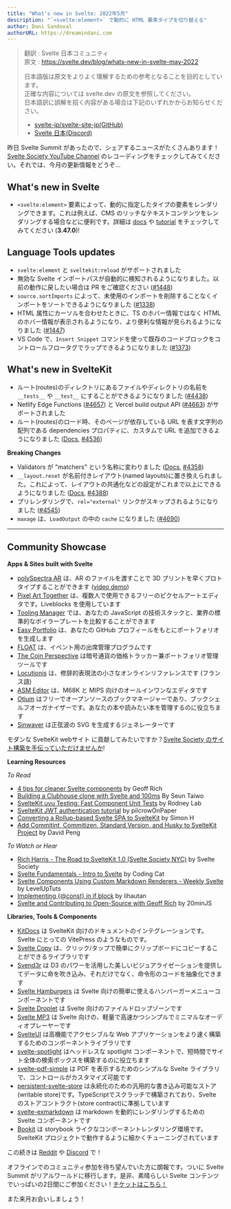 ```yaml
---
title: "What's new in Svelte: 2022年5月"
description: "`<svelte:element>` で動的に HTML 要素タイプを切り替える"
author: Dani Sandoval
authorURL: https://dreamindani.com
---
```

> 翻訳 : Svelte 日本コミュニティ  
> 原文 : https://svelte.dev/blog/whats-new-in-svelte-may-2022
>
> 日本語版は原文をよりよく理解するための参考となることを目的としています。  
> 正確な内容については svelte.dev の原文を参照してください。  
> 日本語訳に誤解を招く内容がある場合は下記のいずれかからお知らせください。
>
> - [svelte-jp/svelte-site-jp(GitHub)](https://github.com/svelte-jp/svelte-site-jp)
> - [Svelte 日本(Discord)](https://discord.com/invite/YTXq3ZtBbx)

昨日 Svelte Summit があったので、シェアするニュースがたくさんあります！[Svelte Society YouTube Channel](https://www.youtube.com/sveltesociety) のレコーディングをチェックしてみてください。それでは、今月の更新情報をどうぞ…

## What's new in Svelte
- `<svelte:element>` 要素によって、動的に指定したタイプの要素をレンダリングできます。これは例えば、CMS のリッチなテキストコンテンツをレンダリングする場合などに便利です。詳細は [docs](https://svelte.jp/docs#template-syntax-svelte-element) や [tutorial](https://svelte.jp/tutorial/svelte-element) をチェックしてみてください (**3.47.0**)!


## Language Tools updates
- `svelte:element` と `sveltekit:reload` がサポートされました
- 無効な Svelte インポートパスが自動的に検知されるようになりました。以前の動作に戻したい場合は PR をご確認ください ([#1448](https://github.com/sveltejs/language-tools/pull/1448))
- `source.sortImports` によって、未使用のインポートを削除することなくインポートをソートできるようになりました ([#1338](https://github.com/sveltejs/language-tools/issues/1338))
- HTML 属性にカーソルを合わせたときに、TS のホバー情報ではなく HTML のホバー情報が表示されるようになり、より便利な情報が見られるようになりました ([#1447](https://github.com/sveltejs/language-tools/pull/1447))
- VS Code で、`Insert Snippet` コマンドを使って既存のコードブロックをコントロールフロータグでラップできるようになりました ([#1373](https://github.com/sveltejs/language-tools/pull/1373))

## What's new in SvelteKit
- ルート(routes)のディレクトリにあるファイルやディレクトリの名前を `__tests__` や `__test__` にすることができるようになりました ([#4438](https://github.com/sveltejs/kit/pull/4438))
- Netlify Edge Functions ([#4657](https://github.com/sveltejs/kit/pull/4657)) と Vercel build output API ([#4663](https://github.com/sveltejs/kit/pull/4663)) がサポートされました
- ルート(routes)のロード時、そのページが依存している URL を表す文字列の配列である dependencies プロパティに、カスタムで URL を追加できるようになりました ([Docs](https://kit.svelte.dev/docs/loading#output-dependencies), [#4536](https://github.com/sveltejs/kit/pull/4536))


**Breaking Changes**
- Validators が "matchers" という名称に変わりました ([Docs](https://kit.svelte.dev/docs/routing#advanced-routing-matching), [#4358](https://github.com/sveltejs/kit/pull/4358))
- `__layout.reset` が名前付きレイアウト(named layouts)に置き換えられました。これによって、レイアウトの共通化などの設定がこれまで以上にできるようになりました ([Docs](https://kit.svelte.dev/docs/layouts#named-layouts), [#4388](https://github.com/sveltejs/kit/pull/4388))
- プリレンダリングで、`rel="external"` リンクがスキップされるようになりました ([#4545](https://github.com/sveltejs/kit/pull/4545))
- `maxage` は、`LoadOutput` の中の `cache` になりました ([#4690](https://github.com/sveltejs/kit/pull/4690))


---

## Community Showcase

**Apps & Sites built with Svelte**
- [polySpectra AR](https://ar.polyspectra.com/) は、AR のファイルを渡すことで 3D プリントを早くプロトタイプすることができます ([video demo](https://www.youtube.com/watch?v=VhYCeVGcG3E))
- [Pixel Art Together](https://github.com/liveblocks/pixel-art-together) は、複数人で使用できるフリーのピクセルアートエディタです。Liveblocks を使用しています
- [Tooling Manager](https://tooling-manager.netlify.app/) では、あなたの JavaScript の技術スタックと、業界の標準的なボイラープレートを比較することができます
- [Easy Portfolio](https://easy-portfolio.com/) は、あなたの GitHub プロフィールをもとにポートフォリオを生成します
- [FLOAT](https://github.com/muttoni/float) は、イベント用の出席管理プログラムです
- [The Coin Perspective](https://thecoinperspective.com/) は暗号通貨の価格トラッカー兼ポートフォリオ管理ツールです
- [Locutionis](https://github.com/pbouillon/locutionis) は、修辞的表現法の小さなオンラインリファレンスです (フランス語)
- [ASM Editor](https://asm-editor.specy.app/) は、M68K と MIPS 向けのオールインワンなエディタです
- [Otium](https://github.com/alombi/otium) はフリーでオープンソースのブックマネージャーであり、ブックシェルフオーガナイザーです。あなたの本や読みたい本を管理するのに役立ちます
- [Sinwaver](https://github.com/Hugo-Dz/Sinwaver) は正弦波の SVG を生成するジェネレーターです

モダンな SvelteKit webサイト に貢献してみたいですか？[Svelte Society のサイト構築を手伝っていただけませんか](https://github.com/svelte-society/sveltesociety.dev/issues)!


**Learning Resources**

_To Read_
- [4 tips for cleaner Svelte components](https://geoffrich.net/posts/clean-component-tips/) by Geoff Rich
- [Building a Clubhouse clone with Svelte and 100ms](https://www.100ms.live/blog/clubhouse-clone-with-svelte) By Seun Taiwo
- [SvelteKit uvu Testing: Fast Component Unit Tests](https://rodneylab.com/sveltekit-uvu-testing/) by Rodney Lab
- [SvelteKit JWT authentication tutorial](https://dev.to/pilcrowonpaper/sveltekit-jwt-authentication-tutorial-2m34) by pilcrowOnPaper
- [Converting a Rollup-based Svelte SPA to SvelteKit](https://github.com/sveltejs/kit/discussions/4595) by Simon H
- [Add Commitint, Commitizen, Standard Version, and Husky to SvelteKit Project](https://davipon.hashnode.dev/add-commitint-commitizen-standard-version-and-husky-to-sveltekit-project) by David Peng

_To Watch or Hear_
- [Rich Harris - The Road to SvelteKit 1.0 (Svelte Society NYC)](https://www.youtube.com/watch?v=s6a1pbTVcUs) by Svelte Society
- [Svelte Fundamentals - Intro to Svelte](https://codingcat.dev/course/intro-to-svelte) by Coding Cat
- [Svelte Components Using Custom Markdown Renderers - Weekly Svelte](https://www.youtube.com/watch?v=ZiEROAqobwM) by LevelUpTuts
- [Implementing {@const} in if block](https://www.youtube.com/watch?v=f5iReGqjmG0) by lihautan
- [Svelte and Contributing to Open-Source with Geoff Rich](https://podcast.20minjs.com/1952066/10417700-episode-6-svelte-and-contributing-to-open-source-with-geoff-rich) by 20minJS


**Libraries, Tools & Components**
- [KitDocs](https://github.com/svelteness/kit-docs) は SvelteKit 向けのドキュメントのインテグレーションです。Svelte にとっての VitePress のようなものです。
- [Svelte Copy](https://github.com/ghostdevv/svelte-copy) は、クリック/タップで簡単にクリップボードにコピーすることができるライブラリです
- [Svend3r](https://github.com/oslabs-beta/svend3r) は D3 のパワーを活用した美しいビジュアライゼーションを提供してデータに命を吹き込み、それだけでなく、命令形のコードを抽象化できます
- [Svelte Hamburgers](https://github.com/ghostdevv/svelte-hamburgers) は Svelte 向けの簡単に使えるハンバーガーメニューコンポーネントです
- [Svelte Droplet](https://github.com/probablykasper/svelte-droplet) は Svelte 向けのファイルドロップゾーンです
- [Svelte MP3](https://www.npmjs.com/package/svelte-mp3) は Svelte 向けの、軽量で高速かつシンプルでミニマルなオーディオプレーヤーです
- [SvelteUI](https://github.com/Brisklemonade/svelteui) は高機能でアクセシブルな Web アプリケーションをより速く構築するためのコンポーネントライブラリです
- [svelte-spotlight](https://github.com/beynar/svelte-spotlight) はヘッドレスな spotlight コンポーネントで、短時間でサイト全体の検索ボックスを構築するのに役立ちます
- [svelte-pdf-simple](https://github.com/gspasov/svelte-pdf-simple) は PDF を表示するためのシンプルな Svelte ライブラリで、コントロールがカスタマイズ可能です
- [persistent-svelte-store](https://github.com/omer-g/persistent-svelte-store) は永続化のための汎用的な書き込み可能なストア(writable store)です。TypeScriptでスクラッチで構築されており、Svelte のストアコントラクト(store contract)に準拠しています
- [svelte-exmarkdown](https://github.com/ssssota/svelte-exmarkdown) は markdown を動的にレンダリングするための Svelte コンポーネントです
- [Bookit](https://github.com/leveluptuts/bookit) は storybook ライクなコンポーネントレンダリング環境です。SvelteKit プロジェクトで動作するように細かくチューニングされています

この続きは [Reddit](https://www.reddit.com/r/sveltejs/) や [Discord](https://discord.com/invite/yy75DKs) で！

オフラインでのコミュニティ参加を待ち望んでいた方に朗報です。ついに Svelte Summit がリアルワールドに移行します。是非、素晴らしい Svelte コンテンツ でいっぱいの2日間にご参加ください！[チケットはこちら！](https://ti.to/svelte/svelte-summit-fall-edition)

また来月お会いしましょう！
